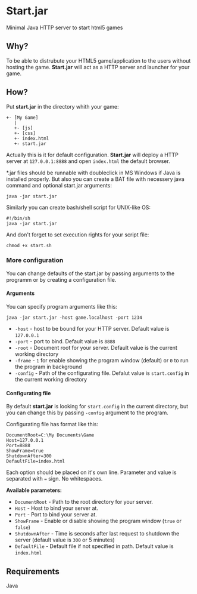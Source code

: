 # Start.jar
Minimal Java HTTP server to start html5 games

## Why?
To be able to distrubute your HTML5 game/application to the users without hosting the game. **Start.jar** will act as a HTTP server and launcher for your game.


## How?
Put **start.jar** in the directory whith your game:

```
+- [My Game]
   |
   +- [js]
   +- [css]
   +- index.html
   +- start.jar
```

Actually this is it for default configuration. **Start.jar** will deploy a HTTP server at `127.0.0.1:8888` and open `index.html` the default browser.

*.jar files should be runnable with doubleclick in MS Windows if Java is installed properly. But also you can create a BAT file with necessery java command and optional start.jar arguments:

```
java -jar start.jar
```

Similarly you can create bash/shell script for UNIX-like OS:

```
#!/bin/sh
java -jar start.jar
```

And don't forget to set execution rights for your script file:
```
chmod +x start.sh
```

### More configuration
You can change defaults of the start.jar by passing arguments to the programm or by creating a configuration file.

#### Arguments

You can specify program arguments like this:

```
java -jar start.jar -host game.localhost -port 1234
```

* `-host` - host to be bound for your HTTP server. Default value is `127.0.0.1`
* `-port` - port to bind. Default value is `8888`
* `-root` - Document root for your server. Default value is the current working directory
* `-frame` - `1` for enable showing the program window (default) or `0` to run the program in background
* `-config` - Path of the configurating file. Defalut value is `start.config` in the current working directory

#### Configurating file

By default **start.jar** is looking for `start.config` in the current directory, but you can change this by passing `-config` argument to the program.

Configurating file has format like this:
```
DocumentRoot=C:\My Documents\Game
Host=127.0.0.1
Port=8888
ShowFrame=true
ShutdownAfter=300
DefaultFile=index.html
```

Each option should be placed on it's own line. Parameter and value is separated with `=` sign. No whitespaces.

**Available parameters:**

* `DocumentRoot` - Path to the root directory for your server.
* `Host` - Host to bind your server at.
* `Port` - Port to bind your server at.
* `ShowFrame` - Enable or disable showing the program window (`true` or `false`)
* `ShutdownAfter` - Time is seconds after last request to shutdown the server (default value is `300` or 5 minutes)
* `DefaultFile` - Default file if not specified in path. Default value is `index.html`

## Requirements
Java
